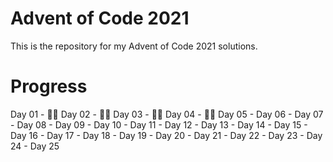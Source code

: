 # Advent of Code 2021

This is the repository for my Advent of Code 2021 solutions.

# Progress

Day 01 - 🌟🌟
Day 02 - 🌟🌟
Day 03 - 🌟🌟
Day 04 - 🌟🌟
Day 05 - 
Day 06 -
Day 07 -
Day 08 -
Day 09 -
Day 10 - 
Day 11 -
Day 12 -
Day 13 -
Day 14 -
Day 15 -
Day 16 -
Day 17 -
Day 18 -
Day 19 -
Day 20 -
Day 21 - 
Day 22 - 
Day 23 -
Day 24 -
Day 25
